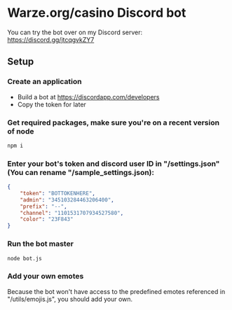 # Warze.org/casino Discord bot
You can try the bot over on my Discord server: https://discord.gg/jtcqgvkZY7
## Setup
### Create an application
- Build a bot at https://discordapp.com/developers
- Copy the token for later
### Get required packages, make sure you're on a recent version of node
```bash
npm i
```
### Enter your bot's token and discord user ID in "/settings.json" (You can rename "/sample_settings.json):
```json
{
    "token": "BOTTOKENHERE",
    "admin": "345103284463206400",
    "prefix": "--",
    "channel": "1101531707934527580",
    "color": "23F843"
}
```
### Run the bot master
```bash
node bot.js
```
### Add your own emotes
Because the bot won't have access to the predefined emotes referenced in "/utils/emojis.js", you should add your own.